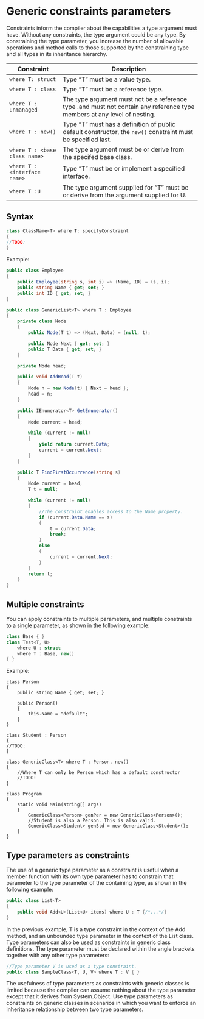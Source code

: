 # Generic constraints parameters

Constraints inform the compiler about the capabilities a type argument must have. Without any constraints, the type argument could be any type. By constraining the type parameter, you increase the number of allowable operations and method calls to those supported by the constraining type and all types in its inheritance hierarchy.

Constraint | Description
----------------|-----------------
`where T: struct` | Type “T” must be a value type.
`where T : class` | Type “T” must be a reference type.
`where T : unmanaged` | The type argument must not be a reference type .and must not contain any reference type members at any level of nesting.
`where T : new()` | Type “T” must has a definition of public default constructor, the `new()` constraint must be specified last.
`where T : <base class name>` | The type argument must be or derive from the specifed base class.
`where T : <interface name>` | Type “T” must be or implement a specified interface.
`where T :U` | The type argument supplied for “T” must be or derive from the argument supplied for U.

## Syntax

```csharp
class ClassName<T> where T: specifyConstraint
{
//TODO:
}
```

Example:

```csharp
public class Employee
{
    public Employee(string s, int i) => (Name, ID) = (s, i);
    public string Name { get; set; }
    public int ID { get; set; }
}

public class GenericList<T> where T : Employee
{
    private class Node
    {
        public Node(T t) => (Next, Data) = (null, t);

        public Node Next { get; set; }
        public T Data { get; set; }
    }

    private Node head;

    public void AddHead(T t)
    {
        Node n = new Node(t) { Next = head };
        head = n;
    }

    public IEnumerator<T> GetEnumerator()
    {
        Node current = head;

        while (current != null)
        {
            yield return current.Data;
            current = current.Next;
        }
    }

    public T FindFirstOccurrence(string s)
    {
        Node current = head;
        T t = null;

        while (current != null)
        {
            //The constraint enables access to the Name property.
            if (current.Data.Name == s)
            {
                t = current.Data;
                break;
            }
            else
            {
                current = current.Next;
            }
        }
        return t;
    }
}
```

## Multiple constraints

You can apply constraints to multiple parameters, and multiple constraints to a single parameter, as shown in the following example:

```csharp
class Base { }
class Test<T, U>
    where U : struct
    where T : Base, new()
{ }
```

Example:

```Csharp
class Person
{
    public string Name { get; set; }

    public Person()
    {
        this.Name = "default";
    }
}

class Student : Person
{
//TODO:
}

class GenericClass<T> where T : Person, new()
{
    //Where T can only be Person which has a default constructor
    //TODO:
}

class Program
{
    static void Main(string[] args)
    {
        GenericClass<Person> genPer = new GenericClass<Person>();
        //Student is also a Person. This is also valid.
        GenericClass<Student> genStd = new GenericClass<Student>();
    }
}
```

## Type parameters as constraints

The use of a generic type parameter as a constraint is useful when a member function with its own type parameter has to constrain that parameter to the type parameter of the containing type, as shown in the following example:

```csharp
public class List<T>
{
    public void Add<U>(List<U> items) where U : T {/*...*/}
}
```

In the previous example, T is a type constraint in the context of the Add method, and an unbounded type parameter in the context of the List class.
Type parameters can also be used as constraints in generic class definitions. The type parameter must be declared within the angle brackets together with any other type parameters:

```csharp
//Type parameter V is used as a type constraint.
public class SampleClass<T, U, V> where T : V { }
```

The usefulness of type parameters as constraints with generic classes is limited because the compiler can assume nothing about the type parameter except that it derives from System.Object. Use type parameters as constraints on generic classes in scenarios in which you want to enforce an inheritance relationship between two type parameters.